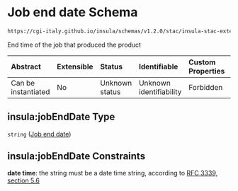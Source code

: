 # Job end date Schema

```txt
https://cgi-italy.github.io/insula/schemas/v1.2.0/stac/insula-stac-extension.schema.json#/definitions/itemFields/properties/insula:jobEndDate
```

End time of the job that produced the product

| Abstract            | Extensible | Status         | Identifiable            | Custom Properties | Additional Properties | Access Restrictions | Defined In                                                                                                   |
| :------------------ | :--------- | :------------- | :---------------------- | :---------------- | :-------------------- | :------------------ | :----------------------------------------------------------------------------------------------------------- |
| Can be instantiated | No         | Unknown status | Unknown identifiability | Forbidden         | Allowed               | none                | [insula-stac-extension.schema.json\*](schemas/stac/insula-stac-extension.schema.json) |

## insula:jobEndDate Type

`string` ([Job end date](insula-stac-extension-definitions-insula-stac-item-property-fields-properties-job-end-date.md))

## insula:jobEndDate Constraints

**date time**: the string must be a date time string, according to [RFC 3339, section 5.6](https://tools.ietf.org/html/rfc3339)
